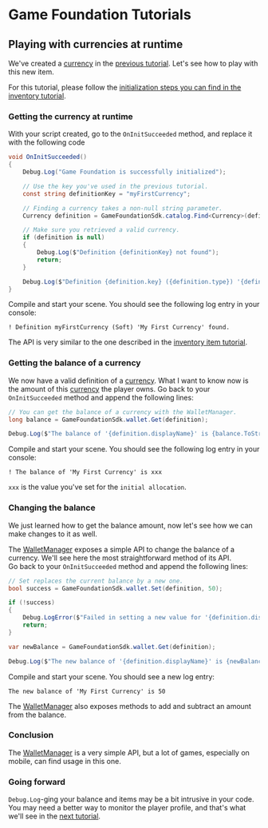 # Game Foundation Tutorials

## Playing with currencies at runtime

We've created a [currency] in the [previous tutorial].
Let's see how to play with this new item.

For this tutorial, please follow the [initialization steps you can find in the inventory tutorial].

### Getting the currency at runtime

With your script created, go to the `OnInitSucceeded` method, and replace it with the following code

```cs
void OnInitSucceeded()
{
    Debug.Log("Game Foundation is successfully initialized");

    // Use the key you've used in the previous tutorial.
    const string definitionKey = "myFirstCurrency";

    // Finding a currency takes a non-null string parameter.
    Currency definition = GameFoundationSdk.catalog.Find<Currency>(definitionKey);

    // Make sure you retrieved a valid currency.
    if (definition is null)
    {
        Debug.Log($"Definition {definitionKey} not found");
        return;
    }

    Debug.Log($"Definition {definition.key} ({definition.type}) '{definition.displayName}' found.");
}
```

Compile and start your scene.
You should see the following log entry in your console:

```
! Definition myFirstCurrency (Soft) 'My First Currency' found.
```

The API is very similar to the one described in the [inventory item tutorial].

### Getting the balance of a currency

We now have a valid definition of a [currency].
What I want to know now is the amount of this [currency] the player owns.
Go back to your `OnInitSucceeded` method and append the following lines:

```cs
// You can get the balance of a currency with the WalletManager.
long balance = GameFoundationSdk.wallet.Get(definition);

Debug.Log($"The balance of '{definition.displayName}' is {balance.ToString()}");
```

Compile and start your scene.
You should see the following log entry in your console:

```
! The balance of 'My First Currency' is xxx
```

`xxx` is the value you've set for the `initial allocation`.

### Changing the balance

We just learned how to get the balance amount, now let's see how we can make changes to it as well. 

The [WalletManager] exposes a simple API to change the balance of a currency.
We'll see here the most straightforward method of its API.  
Go back to your `OnInitSucceeded` method and append the following lines:

```cs
// Set replaces the current balance by a new one.
bool success = GameFoundationSdk.wallet.Set(definition, 50);

if (!success)
{
    Debug.LogError($"Failed in setting a new value for '{definition.displayName}'");
    return;
}

var newBalance = GameFoundationSdk.wallet.Get(definition);

Debug.Log($"The new balance of '{definition.displayName}' is {newBalance.ToString()}");
```

Compile and start your scene.
You should see a new log entry:

```
The new balance of 'My First Currency' is 50
```

The [WalletManager] also exposes methods to add and subtract an amount from the balance.

### Conclusion

The [WalletManager] is a very simple API, but a lot of games, especially on mobile, can find usage in this one.

### Going forward

`Debug.Log`-ging your balance and items may be a bit intrusive in your code.
You may need a better way to monitor the player profile, and that's what we'll see in the [next tutorial].










[currency]: ../CatalogItems/Currency.md

[previous tutorial]: 03-CreatingCurrency.md

[initialization steps you can find in the inventory tutorial]: 02-PlayingWithRuntimeItem.md#initialization-of-game-foundation-at-runtime

[inventory item tutorial]: 02-PlayingWithRuntimeItem.md#getting-the-inventory-item-definition-at-runtime

[WalletManager]: ../GameSystems/WalletManager.md

[next tutorial]: 05-Debugger.md
